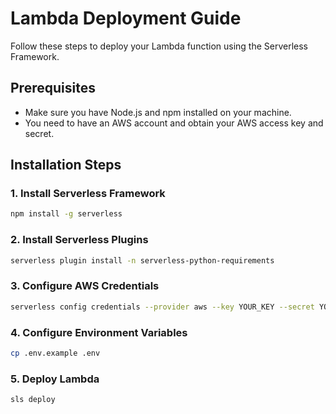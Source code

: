 # Lambda Deployment Guide

Follow these steps to deploy your Lambda function using the Serverless Framework.

## Prerequisites

- Make sure you have Node.js and npm installed on your machine.
- You need to have an AWS account and obtain your AWS access key and secret.

## Installation Steps

### 1. Install Serverless Framework

```bash
npm install -g serverless
```

### 2. Install Serverless Plugins

```bash
serverless plugin install -n serverless-python-requirements
```

### 3. Configure AWS Credentials

```bash
serverless config credentials --provider aws --key YOUR_KEY --secret YOUR_SECRET
```

### 4. Configure Environment Variables

```bash
cp .env.example .env
```

### 5. Deploy Lambda

```bash
sls deploy
```
